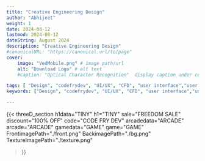 ```yaml
---
title: "Creative Engineering Design"
author: "Abhijeet"
weight: 1
date: 2024-08-12
lastmod: 2024-08-12
dateString: August 2024 
description: "Creative Engineering Design"
#canonicalURL: "https://canonical.url/to/page"
cover:
    image: "VedMobile.png" # image path/url
    alt: "Download Logo" # alt text
    #caption: "Optical Character Recognition"  display caption under cover 

tags: [ "Design", "codefrydev", "UI/UX", "CFD", "user interface","user exprience","app design", "Card Shorting", "Research", "Creative Engineering Design", "CED"]
keywords: ["Design", "codefrydev", "UI/UX", "CFD", "user interface","user exprience","app design","Ved Mobile","app","FFMPEG", "Creative Engineering Design", "CED"]

---
```



{{< 
    threeD_section 
    h1data="TINY"
    h1="TINY"
    sale="FREEDOM SALE"
    discount="100% OFF"
    code="CODE FRY DEV"
    arcadedata="ARCADE"
    arcade="ARCADE"
    gamedata="GAME"
    game="GAME"
    FrontimagePath="./front.png"
    BackimagePath="./bg.png"
    TextureImagePath="./texture.png"
>}}

